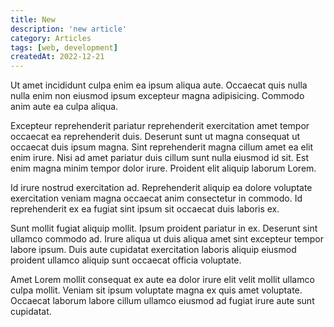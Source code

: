 ```yaml
---
title: New
description: 'new article'
category: Articles
tags: [web, development]
createdAt: 2022-12-21
---
```


Ut amet incididunt culpa enim ea ipsum aliqua aute. Occaecat quis nulla nulla enim non eiusmod ipsum excepteur magna adipisicing. Commodo anim aute ea culpa aliqua.

Excepteur reprehenderit pariatur reprehenderit exercitation amet tempor occaecat ea reprehenderit duis. Deserunt sunt ut magna consequat ut occaecat duis ipsum magna. Sint reprehenderit magna cillum amet ea elit enim irure. Nisi ad amet pariatur duis cillum sunt nulla eiusmod id sit. Est enim magna minim tempor dolor irure. Proident elit aliquip laborum Lorem.

Id irure nostrud exercitation ad. Reprehenderit aliquip ea dolore voluptate exercitation veniam magna occaecat anim consectetur in commodo. Id reprehenderit ex ea fugiat sint ipsum sit occaecat duis laboris ex.

Sunt mollit fugiat aliquip mollit. Ipsum proident pariatur in ex. Deserunt sint ullamco commodo ad. Irure aliqua ut duis aliqua amet sint excepteur tempor labore ipsum. Duis aute cupidatat exercitation laboris aliquip eiusmod proident ullamco aliquip sunt occaecat officia voluptate.

Amet Lorem mollit consequat ex aute ea dolor irure elit velit mollit ullamco culpa mollit. Veniam sit ipsum voluptate magna ex quis amet voluptate. Occaecat laborum labore cillum ullamco eiusmod ad fugiat irure aute sunt cupidatat.
